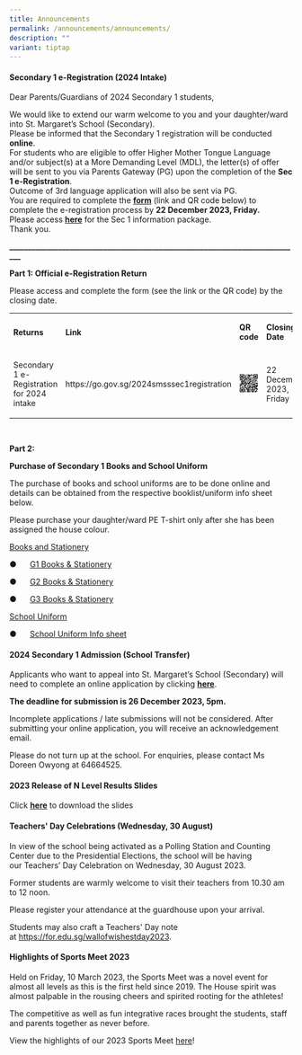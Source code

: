 ```yaml
---
title: Announcements
permalink: /announcements/announcements/
description: ""
variant: tiptap
---
```

<h4><strong>Secondary 1 e-Registration (2024 Intake)</strong></h4><p>Dear Parents/Guardians of 2024 Secondary 1 students,</p><p>We would like to extend our warm welcome to you and your daughter/ward into St. Margaret’s School (Secondary).<br>Please be informed that the Secondary 1 registration will be conducted <strong>online</strong>.<br>For students who are eligible to offer Higher Mother Tongue Language and/or subject(s) at a More Demanding Level (MDL), the letter(s) of offer will be sent to you via Parents Gateway (PG) upon the completion of the <strong>Sec 1 e-Registration</strong>.<br>Outcome of 3rd language application will also be sent via PG.<br>You are required to complete the <strong><a href="https://go.gov.sg/2024smsssec1registration" rel="noopener noreferrer nofollow" target="_blank">form</a></strong> (link and QR code below) to complete the e-registration process by <strong>22 December 2023, Friday.</strong><br>Please access <strong><a href="https://sites.google.com/moe.edu.sg/smsssecondary1site/home" rel="noopener noreferrer nofollow" target="_blank">here</a></strong> for the Sec 1 information package.<br>Thank you.</p><p><strong>______________________________________________________________________________</strong></p><p><strong>Part 1: Official e-Registration Return</strong></p><p>Please access and complete the form (see the link or the QR code) by the closing date.</p><table><tbody><tr><td rowspan="1" colspan="1"><p><strong>Returns</strong></p></td><td rowspan="1" colspan="1"><p><strong>Link</strong></p></td><td rowspan="1" colspan="1"><p><strong>QR code</strong></p></td><td rowspan="1" colspan="1"><p><strong>Closing Date</strong></p></td></tr><tr><td rowspan="1" colspan="1"><p>Secondary 1 e-Registration for 2024 intake</p></td><td rowspan="1" colspan="1"><p><a rel="noopener noreferrer nofollow" target="_blank">https://go.gov.sg/2024smsssec1registration</a></p></td><td rowspan="1" colspan="1"><div class="isomer-image-wrapper"><img style="width: 100%" height="auto" width="100%" alt="" src="/images/Sec_1_reg_QR.png"></div></td><td rowspan="1" colspan="1"><p>22 December 2023, Friday</p></td></tr></tbody></table><p><strong>&nbsp;</strong></p><p><strong>Part 2:</strong></p><p><strong>Purchase of Secondary 1 Books and School Uniform</strong></p><p>The purchase of books and school uniforms are to be done online and details can be obtained from the respective booklist/uniform info sheet below.</p><p>Please purchase your daughter/ward PE T-shirt only after she has been assigned the house colour.</p><p></p><p><u>Books and Stationery</u></p><p>●&nbsp;&nbsp;&nbsp;&nbsp;&nbsp; <a href="https://drive.google.com/file/d/1-7tcKvydZnqsBNKO5JL5NYCYSRM9YlG_/view?usp=sharing" rel="noopener noreferrer nofollow" target="_blank">G1 Books &amp; Stationery</a></p><p>●&nbsp;&nbsp;&nbsp;&nbsp;&nbsp; <a href="https://drive.google.com/file/d/1kQhtpTPb4pkweNoBD83mVz_8d4sUjUtz/view?usp=sharing" rel="noopener noreferrer nofollow" target="_blank">G2 Books &amp; Stationery</a></p><p>●&nbsp;&nbsp;&nbsp;&nbsp;&nbsp; <a href="https://drive.google.com/file/d/1ZyEf6dV5tIQZNx_fDCVpkkzIyDHWxob8/view?usp=sharing" rel="noopener noreferrer nofollow" target="_blank">G3 Books &amp; Stationery</a></p><p></p><p><u>School Uniform</u></p><p>●&nbsp;&nbsp;&nbsp;&nbsp;&nbsp; <a href="https://drive.google.com/file/d/1hzyWMiLYErbIJIpKt5zvO-UKggF0f7Nj/view?usp=sharing" rel="noopener noreferrer nofollow" target="_blank">School Uniform Info sheet</a></p><p></p><p></p><h4><strong>2024 Secondary 1 Admission (School Transfer)</strong></h4><p>Applicants who want to appeal into St. Margaret’s School (Secondary) will need to complete an online application by clicking&nbsp;<strong><a href="https://form.gov.sg/639855823d38c800131cad45" rel="noopener noreferrer nofollow" target="_blank">here</a></strong>.</p><p><strong>The deadline for submission is 26 December 2023, 5pm.</strong></p><p>Incomplete applications / late submissions will not be considered. After submitting your online application, you will receive an acknowledgement email.</p><p>Please do not turn up at the school. For enquiries, please contact Ms Doreen Owyong at 64664525.</p><h4><strong>2023 Release of N Level Results Slides</strong></h4><p>Click <strong><a href="/files/2023_N_Level_Release_of_Results_Slides.pdf" rel="noopener noreferrer nofollow" target="_blank">here</a></strong> to download the slides</p><h4><strong>Teachers'&nbsp;Day&nbsp;Celebrations (Wednesday, 30 August)</strong></h4><p>In view of the school being activated as a Polling Station and Counting Center due to the Presidential Elections, the school will be having our&nbsp;Teachers’&nbsp;Day&nbsp;Celebration on&nbsp;Wednesday, 30 August 2023.</p><p>Former students are warmly welcome to visit their&nbsp;teachers&nbsp;from 10.30 am to 12 noon.</p><p>Please register your attendance&nbsp;at the guardhouse upon&nbsp;your arrival.</p><p>Students may also craft a&nbsp;Teachers'&nbsp;Day&nbsp;note at&nbsp;<a href="https://for.edu.sg/wallofwishestday2023" rel="noopener noreferrer nofollow" target="_blank">https://for.edu.sg/wallofwishestday2023</a>.</p><h4><strong>Highlights of Sports Meet 2023</strong></h4><p>Held on Friday, 10 March 2023, the Sports Meet was a novel event for almost all levels as this is the first held since 2019. The House spirit was almost palpable in the rousing cheers and spirited rooting for the athletes!</p><p>The competitive as well as fun integrative races brought the students, staff and parents together as never before.</p><p>View the highlights of our 2023 Sports Meet <a href="https://drive.google.com/file/d/13QA5KBQ2-AgZPUG6wBRosGvQzpjb9f8r/view?usp=share_link" rel="noopener noreferrer nofollow" target="_blank">here</a>!</p>